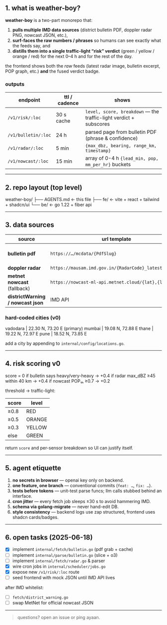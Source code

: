 ## 1. what is weather-boy?

**weather-boy** is a two-part monorepo that:

1. **pulls multiple IMD data sources** (district bulletin PDF, doppler radar PNG, nowcast JSON, etc.),
2. **surf-faces the raw numbers / phrases** so humans can see exactly what the feeds say, and
3. **distills them into a single traffic-light “risk” verdict** (green / yellow / orange / red) for the next 0–4 h and for the rest of the day.

the frontend shows both the *raw* feeds (latest radar image, bulletin excerpt, POP graph, etc.) **and** the fused verdict badge.

### outputs

| endpoint                 | ttl / cadence | shows                                                                 |
|--------------------------|---------------|-----------------------------------------------------------------------|
| `/v1/risk/:loc`          | 30 s cache    | `level, score, breakdown` — the traffic-light verdict + subscores     |
| `/v1/bulletin/:loc`      | 24 h          | parsed page from bulletin PDF (phrase & confidence)                   |
| `/v1/radar/:loc`         | 5 min         | `{max_dbz, bearing, range_km, timestamp}`                             |
| `/v1/nowcast/:loc`       | 15 min        | array of 0-4 h `{lead_min, pop, mm_per_hr}` buckets                   |

---

## 2. repo layout (top level)

weather-boy/
├── AGENTS.md            ← this file
├── fe/                  ← vite + react + tailwind + shadcn/ui
└── be/                  ← go 1.22 + fiber api

---

## 3. data sources

| source                              | url template                                                | cadence |
|-------------------------------------|-------------------------------------------------------------|---------|
| **bulletin pdf**                    | `https://…/mcdata/{PdfSlug}`                                | daily ~18:30 IST |
| **doppler radar**                   | `https://mausam.imd.gov.in/{RadarCode}_latest_ref.png`      | 5 min |
| **metnet nowcast** (fallback)       | `https://nowcast-ml-api.metnet.cloud/{lat},{lon}`           | 15 min |
| **districtWarning / nowcast json**  | IMD API                                                     | hourly / 30 min |

### hard-coded cities (v0)

vadodara | 22.30 N, 73.20 E  (primary)
mumbai   | 19.08 N, 72.88 E
thane    | 19.22 N, 72.97 E
pune     | 18.52 N, 73.85 E

add a city by appending to `internal/config/locations.go`.

---

## 4. risk scoring v0

score = 0
if bulletin says heavy/very-heavy       → +0.4
if radar max_dBZ ≥45 within 40 km       → +0.4
if nowcast POP₁ₕ ≥0.7                  → +0.2

threshold → traffic-light:

| score | level  |
|-------|--------|
| ≥0.8  | RED    |
| ≥0.5  | ORANGE |
| ≥0.3  | YELLOW |
| else  | GREEN  |

return `score` and per-sensor breakdown so UI can justify itself.

---

## 5. agent etiquette

1. **no secrets in browser** — openai key only on backend.
2. **one feature, one branch** — conventional commits (`feat: …`, `fix: …`).
3. **tests before tokens** — unit-test parse funcs; llm calls stubbed behind an interface.
4. **cron jitter** — every fetch job sleeps ±30 s to avoid hammering IMD.
5. **schema via golang-migrate** — never hand-edit DB.
6. **style consistency** — backend logs use zap structured, frontend uses shadcn cards/badges.

---

## 6. open tasks (2025-06-18)

- [x] implement `internal/fetch/bulletin.go` (pdf grab + cache)
- [ ] implement `internal/parse/bulletin.go` (slice + o3)
- [ ] implement `internal/fetch/radar.go` & parser
- [x] wire cron jobs in `internal/scheduler/jobs.go`
- [x] expose new `/v1/risk/:loc` route
- [ ] seed frontend with mock JSON until IMD API lives

after IMD whitelist:

- [ ] `fetch/district_warning.go`
- [ ] swap MetNet for official nowcast JSON

---

> questions? open an issue or ping ayaan.
